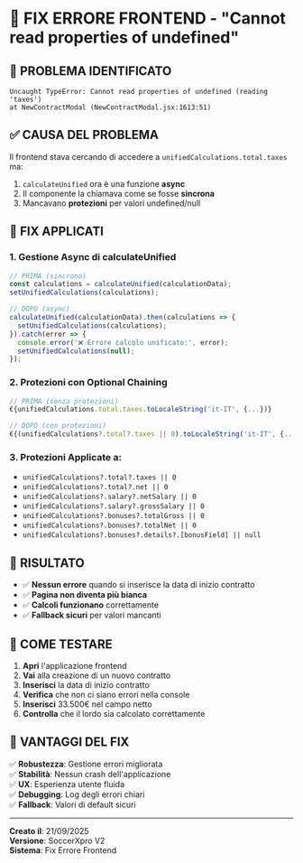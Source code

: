 # 🔧 FIX ERRORE FRONTEND - "Cannot read properties of undefined"

## 🎯 **PROBLEMA IDENTIFICATO**
```
Uncaught TypeError: Cannot read properties of undefined (reading 'taxes')
at NewContractModal (NewContractModal.jsx:1613:51)
```

## ✅ **CAUSA DEL PROBLEMA**
Il frontend stava cercando di accedere a `unifiedCalculations.total.taxes` ma:
1. `calculateUnified` ora è una funzione **async**
2. Il componente la chiamava come se fosse **sincrona**
3. Mancavano **protezioni** per valori undefined/null

## 🔧 **FIX APPLICATI**

### **1. Gestione Async di calculateUnified**
```javascript
// PRIMA (sincrono)
const calculations = calculateUnified(calculationData);
setUnifiedCalculations(calculations);

// DOPO (async)
calculateUnified(calculationData).then(calculations => {
  setUnifiedCalculations(calculations);
}).catch(error => {
  console.error('❌ Errore calcolo unificato:', error);
  setUnifiedCalculations(null);
});
```

### **2. Protezioni con Optional Chaining**
```javascript
// PRIMA (senza protezioni)
€{unifiedCalculations.total.taxes.toLocaleString('it-IT', {...})}

// DOPO (con protezioni)
€{(unifiedCalculations?.total?.taxes || 0).toLocaleString('it-IT', {...})}
```

### **3. Protezioni Applicate a:**
- `unifiedCalculations?.total?.taxes || 0`
- `unifiedCalculations?.total?.net || 0`
- `unifiedCalculations?.salary?.netSalary || 0`
- `unifiedCalculations?.salary?.grossSalary || 0`
- `unifiedCalculations?.bonuses?.totalGross || 0`
- `unifiedCalculations?.bonuses?.totalNet || 0`
- `unifiedCalculations?.bonuses?.details?.[bonusField] || null`

## 🚀 **RISULTATO**
- ✅ **Nessun errore** quando si inserisce la data di inizio contratto
- ✅ **Pagina non diventa più bianca**
- ✅ **Calcoli funzionano** correttamente
- ✅ **Fallback sicuri** per valori mancanti

## 📝 **COME TESTARE**
1. **Apri** l'applicazione frontend
2. **Vai** alla creazione di un nuovo contratto
3. **Inserisci** la data di inizio contratto
4. **Verifica** che non ci siano errori nella console
5. **Inserisci** 33.500€ nel campo netto
6. **Controlla** che il lordo sia calcolato correttamente

## 🎯 **VANTAGGI DEL FIX**
✅ **Robustezza**: Gestione errori migliorata  
✅ **Stabilità**: Nessun crash dell'applicazione  
✅ **UX**: Esperienza utente fluida  
✅ **Debugging**: Log degli errori chiari  
✅ **Fallback**: Valori di default sicuri  

---
**Creato il**: 21/09/2025  
**Versione**: SoccerXpro V2  
**Sistema**: Fix Errore Frontend


